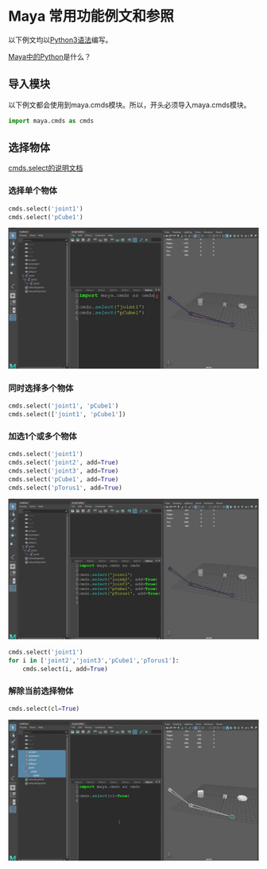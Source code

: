 # Maya 常用功能例文和参照

以下例文均以[Python3语法](https://docs.python.org/zh-cn/3/whatsnew/3.0.html)编写。

[Maya中的Python](https://knowledge.autodesk.com/zh-hans/support/maya/downloads/caas/CloudHelp/cloudhelp/2019/CHS/Maya-Scripting/files/GUID-C0F27A50-3DD6-454C-A4D1-9E3C44B3C990-htm.html)是什么？

## 导入模块
以下例文都会使用到maya.cmds模块。所以，开头必须导入maya.cmds模块。
```python
import maya.cmds as cmds
```

## 选择物体

[cmds.select的说明文档](https://help.autodesk.com/cloudhelp/2020/CHS/Maya-Tech-Docs/CommandsPython/select.html)

### 选择单个物体

```python
cmds.select('joint1')
cmds.select('pCube1')
```

![](images/选择单个物体.gif)

### 同时选择多个物体
```python
cmds.select('joint1', 'pCube1')
cmds.select(['joint1', 'pCube1'])
```

### 加选1个或多个物体
```python
cmds.select('joint1')
cmds.select('joint2', add=True)
cmds.select('joint3', add=True)
cmds.select('pCube1', add=True)
cmds.select('pTorus1', add=True)
```
![](images/select加选.gif)

```python
cmds.select('joint1')
for i in ['joint2','joint3','pCube1','pTorus1']:
    cmds.select(i, add=True)
```

### 解除当前选择物体

```python
cmds.select(cl=True)
```
![](images/select解除选择.gif)